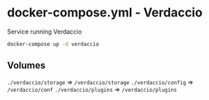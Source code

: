# docker-compose.yml - Verdaccio

Service running Verdaccio

```bash
docker-compose up -d verdaccio
```

## Volumes

`./verdaccio/storage` => `/verdaccio/storage`
`./verdaccio/config`  => `/verdaccio/conf`
`./verdaccio/plugins` => `/verdaccio/plugins`
